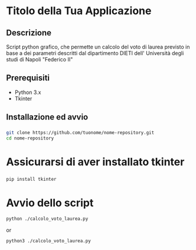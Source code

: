 # Titolo della Tua Applicazione

## Descrizione
Script python grafico, che permette un calcolo del voto di laurea previsto in base a dei parametri descritti dal dipartimento DIETI dell' Università degli studi di Napoli "Federico II"

## Prerequisiti
- Python 3.x
- Tkinter

## Installazione ed avvio

### 
```bash
git clone https://github.com/tuonome/nome-repository.git
cd nome-repository
```
# Assicurarsi di aver installato tkinter
###
```bash
pip install tkinter
```

# Avvio dello script
```bash
python ./calcolo_voto_laurea.py
```
or
```bash
python3 ./calcolo_voto_laurea.py
```
